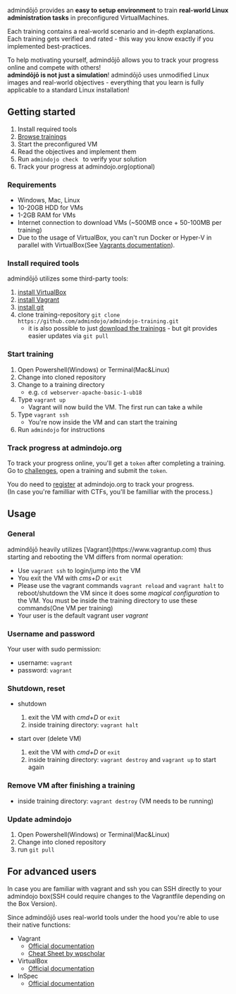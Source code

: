 <p class="lead">admindōjō provides an <strong>easy to setup environment</strong> to train <strong>real-world Linux administration tasks</strong> in preconfigured VirtualMachines.</p>
<p class="lead">Each training contains a real-world scenario and in-depth explanations. Each training gets verified and rated - this way you know exactly if you implemented best-practices.</p>
<p class="lead">To help motivating yourself, admindōjō allows you to track your progress online and compete with others!<br/>
<strong>admindōjō is not just a simulation</strong>! admindōjō uses unmodified Linux images and real-world objectives - everything that you learn is fully
applicable to a standard Linux installation! </p>
                
<h2 class="display-4">Getting started</h2>

1. Install required tools
2. [Browse trainings](https://admindojo.org/challenges)
3. Start the preconfigured VM
4. Read the objectives and implement them
5. Run `admindojo check ` to verify your solution
6. Track your progress at admindojo.org(optional)

<h3 class="lead">Requirements</h3>

- Windows, Mac, Linux
- 10-20GB HDD for VMs
- 1-2GB RAM for VMs
- Internet connection to download VMs (~500MB once + 50-100MB per training)
- Due to the usage of VirtualBox, you can't run Docker or Hyper-V in parallel with VirtualBox(See [Vagrants documentation](https://www.vagrantup.com/docs/installation/)).


<h3 class="lead">Install required tools</h3>

admindōjō utilizes some third-party tools: 

1. [install VirtualBox](https://www.virtualbox.org/)
2. [install Vagrant](https://www.vagrantup.com/downloads.html)
3. [install git](https://git-scm.com/downloads) 
4. clone training-repository `git clone https://github.com/admindojo/admindojo-training.git`
    - it is also possible to just [download the trainings](https://github.com/admindojo/admindojo-trainings/archive/master.zip) - but git provides easier updates via `git pull` 

<h3 class="lead">Start training</h3>

1. Open Powershell(Windows) or Terminal(Mac&Linux)
2. Change into cloned repository
3. Change to a training directory
    - e.g. `cd webserver-apache-basic-1-ub18`
4. Type `vagrant up`
    - Vagrant will now build the VM. The first run can take a while 
5. Type `vagrant ssh`
    - You're now inside the VM and can start the training
6. Run `admindojo` for instructions


<h3 class="lead">Track progress at admindojo.org</h3>

To track your progress online, you'll get a `token` after completing a training. Go to [challenges](https://admindojo.org/challenges), open a training and submit the `token`.

You do need to [register](https://admindojo.org/register) at admindojo.org to track your progress. <br />
(In case you're familliar with CTFs, you'll be familliar with the process.)

<h2 class="display-4">Usage</h2>
<h3 class="lead">General</h3>
admindōjō heavily utilizes [Vagrant](https://www.vagrantup.com) thus starting and rebooting the VM differs from normal operation:

- Use `vagrant ssh` to login/jump into the VM
- You exit the VM with _cms+D_ or `exit`
- Please use the vagrant commands `vagrant reload` and `vagrant halt` to reboot/shutdown the VM since it does some _magical configuration_ to the VM. You must be inside the training directory to use these commands(One VM per training)
- Your user is the default vagrant user _vagrant_

<h3 class="lead">Username and password</h3>

Your user with sudo permission:

- username: `vagrant`
- password: `vagrant`

<h3 class="lead">Shutdown, reset</h3>

- shutdown
    1. exit the VM with _cmd+D_ or `exit`
    2. inside training directory: `vagrant halt`
    
- start over (delete VM)
    1. exit the VM with _cmd+D_ or `exit`
    2. inside training directory: `vagrant destroy` and `vagrant up` to start again
    
<h3 class="lead">Remove VM after finishing a training</h3>

- inside training directory: `vagrant destroy` (VM needs to be running)

<h3 class="lead">Update admindojo</h3>

1. Open Powershell(Windows) or Terminal(Mac&Linux)
2. Change into cloned repository
3. run `git pull`


<h2 class="display-4">For advanced users</h2>

In case you are familiar with vagrant and ssh you can SSH directly to your admindojo box(SSH could require changes to the Vagrantfile depending on the Box Version).

Since admindōjō uses real-world tools under the hood you're able to use their native functions:

- Vagrant 
    - [Official documentation](https://www.vagrantup.com/docs/cli/)
    - [Cheat Sheet by wpscholar](https://gist.github.com/wpscholar/a49594e2e2b918f4d0c4)
- VirtualBox
    - [Official documentation](https://www.virtualbox.org/wiki/End-user_documentation)
- InSpec 
    - [Official documentation](https://www.inspec.io/docs/reference/cli/)